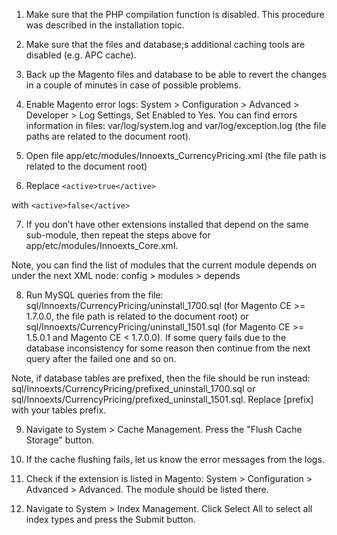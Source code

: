 1. Make sure that the PHP compilation function is disabled. This procedure was described in the installation topic.

2. Make sure that the files and database;s additional caching tools are disabled (e.g. APC cache).

3. Back up the Magento files and database to be able to revert the changes in a couple of minutes in case of possible problems.

4. Enable Magento error logs: System > Configuration > Advanced > Developer > Log Settings, Set Enabled to Yes. You can find errors information in files: var/log/system.log and var/log/exception.log (the file paths are related to the document root).

5. Open file app/etc/modules/Innoexts_CurrencyPricing.xml (the file path is related to the document root)

6. Replace
```<active>true</active>```

with
```<active>false</active>```

7. If you don’t have other extensions installed that depend on the same sub-module, then repeat the steps above for app/etc/modules/Innoexts_Core.xml.

Note, you can find the list of modules that the current module depends on under the next XML node: config > modules > depends

8. Run MySQL queries from the file: sql/Innoexts/CurrencyPricing/uninstall_1700.sql (for Magento CE >= 1.7.0.0, the file path is related to the document root) or sql/Innoexts/CurrencyPricing/uninstall_1501.sql (for Magento CE >= 1.5.0.1 and Magento CE < 1.7.0.0). If some query fails due to the database inconsistency for some reason then continue from the next query after the failed one and so on.

Note, if database tables are prefixed, then the file should be run instead: sql/Innoexts/CurrencyPricing/prefixed_uninstall_1700.sql or sql/Innoexts/CurrencyPricing/prefixed_uninstall_1501.sql. Replace [prefix] with your tables prefix.

9. Navigate to System > Cache Management. Press the "Flush Cache Storage" button.

10. If the cache flushing fails, let us know the error messages from the logs.

11. Check if the extension is listed in Magento: System > Configuration > Advanced > Advanced. The module should be listed there.

12. Navigate to System > Index Management. Click Select All to select all index types and press the Submit button.
